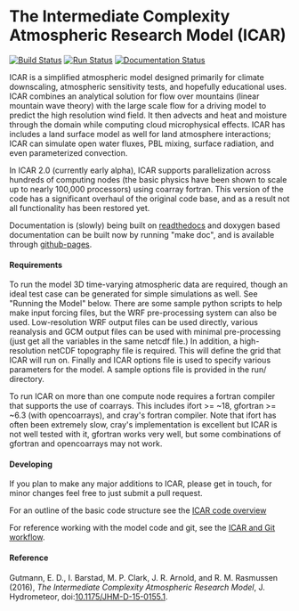 # The Intermediate Complexity Atmospheric Research Model (ICAR)


[![Build Status](https://img.shields.io/endpoint?url=https://gist.githubusercontent.com/scrasmussen/4f0cf076055d12564693853a57f95614/raw/build.json)](https://github.com/NCAR/icar/actions/workflows/github-actions-icar.yml)
[![Run Status](https://img.shields.io/endpoint?url=https://gist.githubusercontent.com/scrasmussen/4f0cf076055d12564693853a57f95614/raw/run.json)](https://github.com/NCAR/icar/actions/workflows/github-actions-icar.yml)
[![Documentation Status](https://readthedocs.org/projects/icar/badge/)](http://icar.readthedocs.org/en/develop/)

ICAR is a simplified atmospheric model designed primarily for climate downscaling, atmospheric sensitivity tests, and hopefully educational uses. ICAR combines an analytical solution for flow over mountains (linear mountain wave theory) with the large scale flow for a driving model to predict the high resolution wind field. It then advects and heat and moisture through the domain while computing cloud microphysical effects. ICAR has includes a land surface model as well for land atmosphere interactions; ICAR can simulate open water fluxes, PBL mixing, surface radiation, and even parameterized convection.

In ICAR 2.0 (currently early alpha), ICAR supports parallelization across hundreds of computing nodes (the basic physics have been shown to scale up to nearly 100,000 processors) using coarray fortran. This version of the code has a significant overhaul of the original code base, and as a result not all functionality has been restored yet.

Documentation is (slowly) being built on [readthedocs](http://icar.readthedocs.org/en/develop/) and doxygen based documentation can be built now by running "make doc", and is available through [github-pages](http://NCAR.github.io/icar).

#### Requirements
To run the model 3D time-varying atmospheric data are required, though an ideal test case can be generated for simple simulations as well.  See "Running the Model" below. There are some sample python scripts to help make input forcing files, but the WRF pre-processing system can also be used.  Low-resolution WRF output files can be used directly, various reanalysis and GCM output files can be used with minimal pre-processing (just get all the variables in the same netcdf file.)  In addition, a high-resolution netCDF topography file is required.  This will define the grid that ICAR will run on.  Finally and ICAR options file is used to specify various parameters for the model.  A sample options file is provided in the run/ directory.

To run ICAR on more than one compute node requires a fortran compiler that supports the use of coarrays.  This includes ifort >= ~18, gfortran >= ~6.3 (with opencoarrays), and cray's fortran compiler. Note that ifort has often been extremely slow, cray's implementation is excellent but ICAR is not well tested with it, gfortran works very well, but some combinations of gfortran and opencoarrays may not work.

#### Developing
If you plan to make any major additions to ICAR, please get in touch, for minor changes feel free to just submit a pull request.

For an outline of the basic code structure see the [ICAR code overview](docs/icar_code_overview.md)

For reference working with the model code and git, see the [ICAR and Git workflow](docs/howto/icar_and_git_howto.md).

#### Reference
Gutmann, E. D., I. Barstad, M. P. Clark, J. R. Arnold, and R. M. Rasmussen (2016), *The Intermediate Complexity Atmospheric Research Model*, J. Hydrometeor, doi:[10.1175/JHM-D-15-0155.1](http://dx.doi.org/10.1175/JHM-D-15-0155.1).
